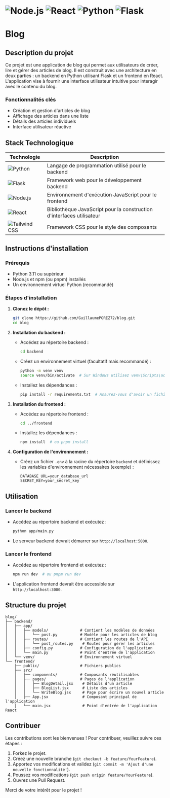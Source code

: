 # ![Node.js](https://img.shields.io/badge/Node.js-339933?style=flat&logo=node.js&logoColor=white) ![React](https://img.shields.io/badge/React-61DAFB?style=flat&logo=react&logoColor=black) ![Python](https://img.shields.io/badge/Python-3776AB?style=flat&logo=python&logoColor=white) ![Flask](https://img.shields.io/badge/Flask-000000?style=flat&logo=flask&logoColor=white)

# Blog

## Description du projet

Ce projet est une application de blog qui permet aux utilisateurs de créer, lire et gérer des articles de blog. Il est construit avec une architecture en deux parties : un backend en Python utilisant Flask et un frontend en React. L'application vise à fournir une interface utilisateur intuitive pour interagir avec le contenu du blog.

### Fonctionnalités clés
- Création et gestion d'articles de blog
- Affichage des articles dans une liste
- Détails des articles individuels
- Interface utilisateur réactive

## Stack Technologique

| Technologie        | Description                          |
|--------------------|--------------------------------------|
| ![Python](https://img.shields.io/badge/Python-3776AB?style=flat&logo=python&logoColor=white) | Langage de programmation utilisé pour le backend |
| ![Flask](https://img.shields.io/badge/Flask-000000?style=flat&logo=flask&logoColor=white)   | Framework web pour le développement backend |
| ![Node.js](https://img.shields.io/badge/Node.js-339933?style=flat&logo=node.js&logoColor=white) | Environnement d'exécution JavaScript pour le frontend |
| ![React](https://img.shields.io/badge/React-61DAFB?style=flat&logo=react&logoColor=black)   | Bibliothèque JavaScript pour la construction d'interfaces utilisateur |
| ![Tailwind CSS](https://img.shields.io/badge/Tailwind%20CSS-06B6D4?style=flat&logo=tailwind-css&logoColor=white) | Framework CSS pour le style des composants |

## Instructions d'installation

### Prérequis
- Python 3.11 ou supérieur
- Node.js et npm (ou pnpm) installés
- Un environnement virtuel Python (recommandé)

### Étapes d'installation

1. **Clonez le dépôt :**
   ```bash
   git clone https://github.com/GuillaumePOREZ72/blog.git
   cd blog
   ```

2. **Installation du backend :**
   - Accédez au répertoire backend :
     ```bash
     cd backend
     ```
   - Créez un environnement virtuel (facultatif mais recommandé) :
     ```bash
     python -m venv venv
     source venv/bin/activate  # Sur Windows utilisez venv\Scripts\activate
     ```
   - Installez les dépendances :
     ```bash
     pip install -r requirements.txt  # Assurez-vous d'avoir un fichier requirements.txt
     ```

3. **Installation du frontend :**
   - Accédez au répertoire frontend :
     ```bash
     cd ../frontend
     ```
   - Installez les dépendances :
     ```bash
     npm install  # ou pnpm install
     ```

4. **Configuration de l'environnement :**
   - Créez un fichier `.env` à la racine du répertoire `backend` et définissez les variables d'environnement nécessaires (exemple) :
     ```
     DATABASE_URL=your_database_url
     SECRET_KEY=your_secret_key
     ```

## Utilisation

### Lancer le backend
- Accédez au répertoire backend et exécutez :
  ```bash
  python app/main.py
  ```
- Le serveur backend devrait démarrer sur `http://localhost:5000`.

### Lancer le frontend
- Accédez au répertoire frontend et exécutez :
  ```bash
  npm run dev  # ou pnpm run dev
  ```
- L'application frontend devrait être accessible sur `http://localhost:3000`.

## Structure du projet

```
blog/
├── backend/
│   ├── app/
│   │   ├── models/              # Contient les modèles de données
│   │   │   └── post.py          # Modèle pour les articles de blog
│   │   ├── routes/              # Contient les routes de l'API
│   │   │   └── post_routes.py    # Routes pour gérer les articles
│   │   ├── config.py            # Configuration de l'application
│   │   └── main.py              # Point d'entrée de l'application
│   └── venv/                    # Environnement virtuel
└── frontend/
    ├── public/                  # Fichiers publics
    ├── src/
    │   ├── components/          # Composants réutilisables
    │   ├── pages/               # Pages de l'application
    │   │   ├── BlogDetail.jsx    # Détails d'un article
    │   │   ├── BlogList.jsx      # Liste des articles
    │   │   └── WriteBlog.jsx     # Page pour écrire un nouvel article
    │   ├── App.jsx               # Composant principal de l'application
    │   └── main.jsx              # Point d'entrée de l'application React
```

## Contribuer

Les contributions sont les bienvenues ! Pour contribuer, veuillez suivre ces étapes :
1. Forkez le projet.
2. Créez une nouvelle branche (`git checkout -b feature/YourFeature`).
3. Apportez vos modifications et validez (`git commit -m 'Ajout d'une nouvelle fonctionnalité'`).
4. Poussez vos modifications (`git push origin feature/YourFeature`).
5. Ouvrez une Pull Request.

Merci de votre intérêt pour le projet !
